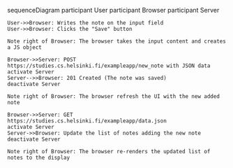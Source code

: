 sequenceDiagram
    participant User
    participant Browser
    participant Server

    User->>Browser: Writes the note on the input field
    User->>Browser: Clicks the "Save" button

    Note right of Browser: The browser takes the input content and creates a JS object

    Browser->>Server: POST https://studies.cs.helsinki.fi/exampleapp/new_note with JSON data
    activate Server
    Server-->>Browser: 201 Created (The note was saved)
    deactivate Server

    Note right of Browser: The browser refresh the UI with the new added note

    Browser->>Server: GET https://studies.cs.helsinki.fi/exampleapp/data.json
    activate Server
    Server->>Browser: Update the list of notes adding the new note
    deactivate Server

    Note right of Browser: The browser re-renders the updated list of notes to the display
